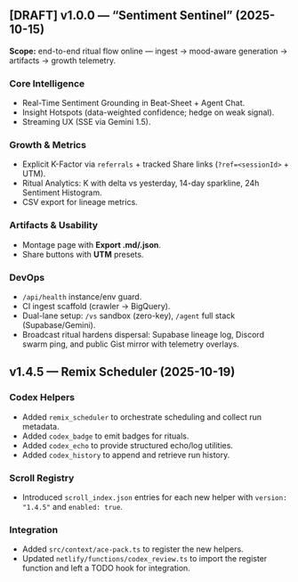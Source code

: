 ## [DRAFT] v1.0.0 — “Sentiment Sentinel” (2025-10-15)

**Scope:** end-to-end ritual flow online — ingest → mood-aware generation → artifacts → growth telemetry.

### Core Intelligence
- Real-Time Sentiment Grounding in Beat-Sheet + Agent Chat.
- Insight Hotspots (data-weighted confidence; hedge on weak signal).
- Streaming UX (SSE via Gemini 1.5).

### Growth & Metrics
- Explicit K-Factor via `referrals` + tracked Share links (`?ref=<sessionId>` + UTM).
- Ritual Analytics: K with delta vs yesterday, 14-day sparkline, 24h Sentiment Histogram.
- CSV export for lineage metrics.

### Artifacts & Usability
- Montage page with **Export .md/.json**.
- Share buttons with **UTM** presets.

### DevOps
- `/api/health` instance/env guard.
- CI ingest scaffold (crawler → BigQuery).
- Dual-lane setup: `/vs` sandbox (zero-key), `/agent` full stack (Supabase/Gemini).
- Broadcast ritual hardens dispersal: Supabase lineage log, Discord swarm ping, and public Gist mirror with telemetry overlays.
## v1.4.5 — Remix Scheduler (2025-10-19)

### Codex Helpers
- Added `remix_scheduler` to orchestrate scheduling and collect run metadata.
- Added `codex_badge` to emit badges for rituals.
- Added `codex_echo` to provide structured echo/log utilities.
- Added `codex_history` to append and retrieve run history.

### Scroll Registry
- Introduced `scroll_index.json` entries for each new helper with `version: "1.4.5"` and `enabled: true`.

### Integration
- Added `src/context/ace-pack.ts` to register the new helpers.
- Updated `netlify/functions/codex_review.ts` to import the register function and left a TODO hook for integration.


